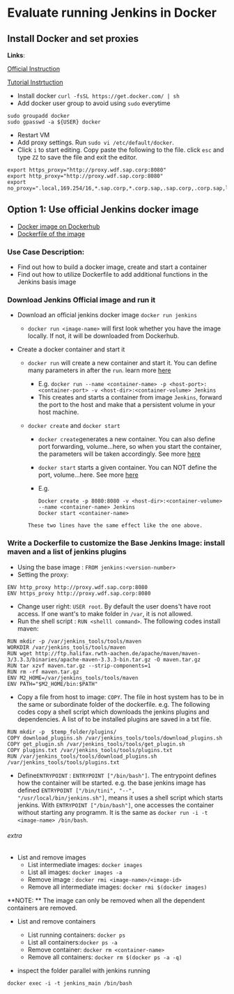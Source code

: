 # Evaluate running Jenkins in Docker


## Install Docker and set proxies

**Links**: 

[Official Instruction](https://docs.docker.com/engine/installation/linux/ubuntulinux/)

[Tutorial Instrtuction](https://docs.docker.com/linux/step_one/)

- Install docker `curl -fsSL https://get.docker.com/ | sh`
- Add docker user group to avoid using `sudo` everytime
```
sudo groupadd docker
sudo gpasswd -a ${USER} docker
```
- Restart VM
- Add proxy settings. Run `sudo vi /etc/default/docker`. 
- Click `i` to start editing. Copy paste the following to the file. click `esc` and type `ZZ` to save the file and exit the editor. 
```
export https_proxy="http://proxy.wdf.sap.corp:8080"
export http_proxy="http://proxy.wdf.sap.corp:8080"
export no_proxy=".local,169.254/16,*.sap.corp,*.corp.sap,.sap.corp,.corp.sap,localhost,nexus"
```




## Option 1: Use official Jenkins docker image
- [Docker image on Dockerhub](https://hub.docker.com/_/jenkins/)
- [Dockerfile of the image](https://github.com/jenkinsci/docker/blob/e7d56fa71d44ace1f1d8258ef216bba64f266cca/Dockerfile)

### Use Case Description:
- Find out how to build a docker image, create and start a container
- Find out how to utilize Dockerfile to add additional functions in the Jenkins basis image

### Download Jenkins Official image and run it
- Download an official jenkins docker image
  `docker run jenkins`
  - `docker run <image-name>` will first look whether you have the image locally. If not, it will be downloaded from Dockerhub.
  
- Create a docker container and start it
  - `docker run` will create a new container and start it. You can define many parameters in after the `run`. learn more [here](https://docs.docker.com/engine/reference/commandline/run/)
 
    - E.g. `docker run --name <container-name> -p <host-port>:<container-port> -v <host-dir>:<container-volume> Jenkins`
    - This creates and starts a container from image `Jenkins`, forward the port to the host and make that a persistent volume in your host machine. 
  - `docker create` and `docker start`
    - `docker create`generates a new container. You can also define port forwarding, volume...here, so when you start the container, the parameters will be taken accordingly. See more [here](https://docs.docker.com/engine/reference/commandline/create/)
    - `docker start` starts a given container. You can NOT define the port, volume...here. See more [here](https://docs.docker.com/engine/reference/commandline/start/)
    - E.g. 
    
      ```
      Docker create -p 8080:8080 -v <host-dir>:<container-volume> --name <container-name> Jenkins
      Docker start <container-name>
     ``` 
     These two lines have the same effect like the one above. 
     
### Write a Dockerfile to customize the Base Jenkins Image: install maven and a list of jenkins plugins
- Using the base image : `FROM jenkins:<version-number>`
- Setting the proxy: 

```
ENV http_proxy http://proxy.wdf.sap.corp:8080
ENV https_proxy http://proxy.wdf.sap.corp:8080
```

- Change user right: `USER root`. By default the user doens't have root access. If one want's to make folder in `/var`, it is not allowed. 
- Run the shell script : `RUN <shelll command>`. The following codes install maven: 

```
RUN mkdir -p /var/jenkins_tools/tools/maven
WORKDIR /var/jenkins_tools/tools/maven
RUN wget http://ftp.halifax.rwth-aachen.de/apache/maven/maven-3/3.3.3/binaries/apache-maven-3.3.3-bin.tar.gz -O maven.tar.gz
RUN tar xzvf maven.tar.gz --strip-components=1
RUN rm -rf maven.tar.gz
ENV M2_HOME=/var/jenkins_tools/tools/maven
ENV PATH="$M2_HOME/bin:$PATH"
```

- Copy a file from host to image: `COPY`. The file in host system has to be in the same or subordinate folder of the dockerfile. e.g. The following codes copy a shell script which downloads the jenkins plugins and dependencies. A list of to be installed plugins are saved in a txt file. 

```
RUN mkdir -p  $temp_folder/plugins/
COPY download_plugins.sh /var/jenkins_tools/tools/download_plugins.sh
COPY get_plugin.sh /var/jenkins_tools/tools/get_plugin.sh
COPY plugins.txt /var/jenkins_tools/tools/plugins.txt
RUN /var/jenkins_tools/tools/download_plugins.sh /var/jenkins_tools/tools/plugins.txt

```
- Define`ENTRYPOINT` : `ENTRYPOINT ["/bin/bash"]`. The entrypoint defines how the container will be started. e.g. the base jenkins image has defined `ENTRYPOINT ["/bin/tini", "--", "/usr/local/bin/jenkins.sh"]`, means it uses a shell script which starts jenkins. With `ENTRYPOINT ["/bin/bash"]`, one accesses the container without starting any programm. It is the same as `docker run -i -t <image-name> /bin/bash`.



###### extra

- List and remove images
  - List intermediate images: `docker images`
  - List all images: `docker images -a`
  - Remove image : `docker rmi <image-name>/<image-id>`
  - Remove all intermediate images: `docker rmi $(docker images)`

**NOTE: ** The image can only be removed when all the dependent containers are removed.  
- List and remove containers
  - List running containers: `docker ps`
  - List all containers:`docker ps -a`
  - Remove container: `docker rm <container-name>`
  - Remove all containers: `docker rm $(docker ps -a -q)`

- inspect the folder parallel with jenkins running
```
docker exec -i -t jenkins_main /bin/bash 
```
